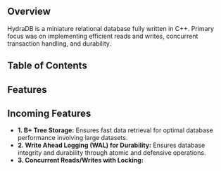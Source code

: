 ## Overview
HydraDB is a miniature relational database fully written in C++. Primary focus was on implementing efficient reads and writes, concurrent transaction handling, and durability. 

## Table of Contents

## Features


## Incoming Features
- **1. B+ Tree Storage:** Ensures fast data retrieval for optimal database performance involving large datasets.
- **2. Write Ahead Logging (WAL) for Durability:** Ensures database integrity and durability through atomic and defensive operations. 
- **3. Concurrent Reads/Writes with Locking:** 
